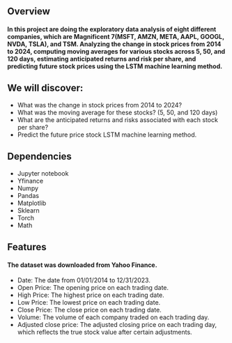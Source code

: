 ## Overview
#### In this project are doing the exploratory data analysis of eight different companies, which are Magnificent 7(MSFT, AMZN, META, AAPL, GOOGL, NVDA, TSLA), and TSM. Analyzing the change in stock prices from 2014 to 2024, computing moving averages for various stocks across 5, 50, and 120 days, estimating anticipated returns and risk per share, and predicting future stock prices using the LSTM machine learning method. 


## We will discover: 
-  What was the change in stock prices from 2014 to 2024?
-  What was the moving average for these stocks? (5, 50, and 120 days)
-  What are the anticipated returns and risks associated with each stock per share?
-  Predict the future price stock LSTM machine learning method. 


## Dependencies 
- Jupyter notebook
- Yfinance
- Numpy
- Pandas
- Matplotlib
- Sklearn
- Torch
- Math


## Features
####  The dataset was downloaded from Yahoo Finance.
- Date: The date from 01/01/2014 to 12/31/2023. 
- Open Price: The opening price on each trading date. 
- High Price: The highest price on each trading date. 
- Low Price: The lowest price on each trading date.
- Close Price: The close price on each trading date.
- Volume: The volume of each company traded on each trading day. 
- Adjusted close price: The adjusted closing price on each trading day, which reflects the true stock value after certain adjustments.  
